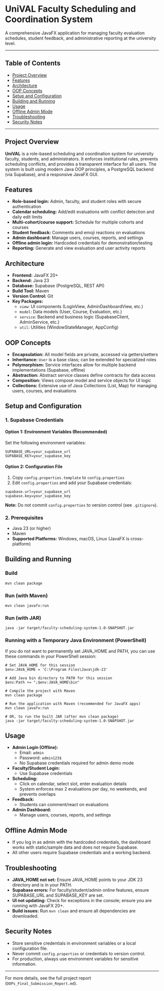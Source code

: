# UniVAL Faculty Scheduling and Coordination System

A comprehensive JavaFX application for managing faculty evaluation schedules, student feedback, and administrative reporting at the university level.

---

## Table of Contents
- [Project Overview](#project-overview)
- [Features](#features)
- [Architecture](#architecture)
- [OOP Concepts](#oop-concepts)
- [Setup and Configuration](#setup-and-configuration)
- [Building and Running](#building-and-running)
- [Usage](#usage)
- [Offline Admin Mode](#offline-admin-mode)
- [Troubleshooting](#troubleshooting)
- [Security Notes](#security-notes)

---

## Project Overview

**UniVAL** is a role-based scheduling and coordination system for university faculty, students, and administrators. It enforces institutional rules, prevents scheduling conflicts, and provides a transparent interface for all users. The system is built using modern Java OOP principles, a PostgreSQL backend (via Supabase), and a responsive JavaFX GUI.

## Features
- **Role-based login:** Admin, faculty, and student roles with secure authentication
- **Calendar scheduling:** Add/edit evaluations with conflict detection and daily edit limits
- **Multi-cohort/course support:** Schedule for multiple cohorts and courses
- **Student feedback:** Comments and emoji reactions on evaluations
- **Admin dashboard:** Manage users, courses, reports, and settings
- **Offline admin login:** Hardcoded credentials for demonstration/testing
- **Reporting:** Generate and view evaluation and user activity reports

## Architecture
- **Frontend:** JavaFX 20+
- **Backend:** Java 23
- **Database:** Supabase (PostgreSQL, REST API)
- **Build Tool:** Maven
- **Version Control:** Git
- **Key Packages:**
  - `view`: UI components (LoginView, AdminDashboardView, etc.)
  - `model`: Data models (User, Course, Evaluation, etc.)
  - `service`: Backend and business logic (SupabaseClient, AdminService, etc.)
  - `util`: Utilities (WindowStateManager, AppConfig)

## OOP Concepts
- **Encapsulation:** All model fields are private, accessed via getters/setters
- **Inheritance:** `User` is a base class; can be extended for specialized roles
- **Polymorphism:** Service interfaces allow for multiple backend implementations (Supabase, offline)
- **Abstraction:** Abstract service classes define contracts for data access
- **Composition:** Views compose model and service objects for UI logic
- **Collections:** Extensive use of Java Collections (List, Map) for managing users, courses, and evaluations

## Setup and Configuration

### 1. Supabase Credentials

#### Option 1: Environment Variables (Recommended)
Set the following environment variables:
```
SUPABASE_URL=your_supabase_url
SUPABASE_KEY=your_supabase_key
```

#### Option 2: Configuration File
1. Copy `config.properties.template` to `config.properties`
2. Edit `config.properties` and add your Supabase credentials:
```
supabase.url=your_supabase_url
supabase.key=your_supabase_key
```
**Note:** Do not commit `config.properties` to version control (see `.gitignore`).

### 2. Prerequisites
- Java 23 (or higher)
- Maven
- **Supported Platforms:** Windows, macOS, Linux (JavaFX is cross-platform)

## Building and Running

### Build
```
mvn clean package
```

### Run (with Maven)
```
mvn clean javafx:run
```

### Run (with JAR)
```
java -jar target/faculty-scheduling-system-1.0-SNAPSHOT.jar
```

### Running with a Temporary Java Environment (PowerShell)
If you do not want to permanently set JAVA_HOME and PATH, you can use these commands in your PowerShell session:

```
# Set JAVA_HOME for this session
$env:JAVA_HOME = 'C:\Program Files\Java\jdk-23'

# Add Java bin directory to PATH for this session
$env:Path += ";$env:JAVA_HOME\bin"

# Compile the project with Maven
mvn clean package

# Run the application with Maven (recommended for JavaFX apps)
mvn clean javafx:run

# OR, to run the built JAR (after mvn clean package)
java -jar target/faculty-scheduling-system-1.0-SNAPSHOT.jar
```

## Usage
- **Admin Login (Offline):**
  - Email: `admin`
  - Password: `admin123$`
  - No Supabase credentials required for admin demo mode
- **Faculty/Student Login:**
  - Use Supabase credentials
- **Scheduling:**
  - Click on calendar, select slot, enter evaluation details
  - System enforces max 2 evaluations per day, no weekends, and prevents overlaps
- **Feedback:**
  - Students can comment/react on evaluations
- **Admin Dashboard:**
  - Manage users, courses, reports, and settings

## Offline Admin Mode
- If you log in as admin with the hardcoded credentials, the dashboard works with static/sample data and does not require Supabase.
- All other users require Supabase credentials and a working backend.

## Troubleshooting
- **JAVA_HOME not set:** Ensure JAVA_HOME points to your JDK 23 directory and is in your PATH.
- **Supabase errors:** For faculty/student/admin online features, ensure SUPABASE_URL and SUPABASE_KEY are set.
- **UI not updating:** Check for exceptions in the console; ensure you are running with JavaFX 20+.
- **Build issues:** Run `mvn clean` and ensure all dependencies are downloaded.

## Security Notes
- Store sensitive credentials in environment variables or a local configuration file.
- Never commit `config.properties` or credentials to version control.
- For production, always use environment variables for sensitive information.

---

For more details, see the full project report (`OOPs_Final_Submission_Report.md`). 